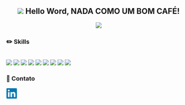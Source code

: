 <div align="center">
  <h2 align="center">  <img src="https://media.giphy.com/media/hvRJCLFzcasrR4ia7z/giphy.gif"  width="30px"> Hello Word, NADA COMO UM BOM CAFÉ! </h2>
  <img src="https://i.pinimg.com/736x/0c/68/9d/0c689d82c895092461b27903dcb3549b.jpg" width="">
</div>

 ###  ✏️ Skills  <br />
 
<div style= "display: inligne_block"><br>
<img src="https://cdn.jsdelivr.net/gh/devicons/devicon@latest/icons/linux/linux-original.svg" width="30px">
<img src="https://cdn.jsdelivr.net/gh/devicons/devicon@latest/icons/html5/html5-original.svg" width="30px">
<img src="https://cdn.jsdelivr.net/gh/devicons/devicon@latest/icons/css3/css3-original.svg" width="30px">
<img src="https://cdn.jsdelivr.net/gh/devicons/devicon@latest/icons/javascript/javascript-original.svg" width="30px">
<img src="https://cdn.jsdelivr.net/gh/devicons/devicon@latest/icons/python/python-original.svg"  width="30px">
<img src="https://cdn.jsdelivr.net/gh/devicons/devicon@latest/icons/java/java-original.svg" width="30px">
<img src="https://cdn.jsdelivr.net/gh/devicons/devicon@latest/icons/postman/postman-original.svg" width="30px">
<img src="https://cdn.jsdelivr.net/gh/devicons/devicon@latest/icons/postgresql/postgresql-original.svg" width="30px">
<img src="https://cdn.jsdelivr.net/gh/devicons/devicon@latest/icons/mysql/mysql-original.svg" width="30px">
</div>

### 📨 Contato  <br />

<div>
  <a href="https://www.linkedin.com/in/lucas-henrique-da-cruz-937411280/" target="_blank"><img src="https://github.com/devicons/devicon/blob/v2.17.0/icons/linkedin/linkedin-original.svg" width="30px" target="_blank"></a>
</div>
